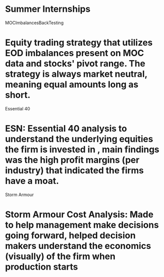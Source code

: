 # Summer Internships

MOCImbalancesBackTesting
# Equity trading strategy that utilizes EOD imbalances present on MOC data and stocks' pivot range. The strategy is always market neutral, meaning equal amounts long as short. 
Essential 40
# ESN: Essential 40 analysis to understand the underlying equities the firm is invested in , main findings was the high profit margins (per industry) that indicated the firms have a moat.
Storm Armour
# Storm Armour Cost Analysis: Made to help management make decisions going forward, helped decision makers understand the economics (visually) of the firm when production starts
